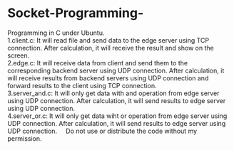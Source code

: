 # Socket-Programming-
Programming in C under Ubuntu.  
1.client.c: It will read file and send data to the edge server using TCP connection. After calculation, it will receive the result and show on the screen.  
2.edge.c: It will receive data from client and send them to the corresponding backend server using UDP connection. After calculation, it will receive results from backend servers using UDP connection and forward results to the client using TCP connection.   
3.server_and.c: It will only get data with and operation from edge server using UDP connection. After calculation, it will send results to edge server using UDP connection.   
4.server_or.c: It will only get data wiht or operation from edge server using UDP connection. After calculation, it will send results to edge server using UDP connection.    
Do not use or distribute the code without my permission.
